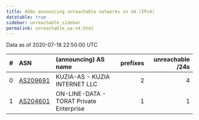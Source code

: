 ```yaml
---
title: ASNs announcing unreachable networks in UA (IPv4)
datatable: true
sidebar: unreachable_sidebar
permalink: unreachable_ua-v4.html
---
```


Data as of 2020-07-18 22:50:00 UTC


<div class="datatable-begin"></div>

|   # | ASN                                      | (announcing) AS name                    |   prefixes |   unreachable /24s |
|----:|:-----------------------------------------|:----------------------------------------|-----------:|-------------------:|
|   0 | [AS209691](unreachable_AS209691-v4.html) | KUZIA-AS - KUZIA INTERNET LLC           |          2 |                  4 |
|   1 | [AS204601](unreachable_AS204601-v4.html) | ON-LINE-DATA - TORAT Private Enterprise |          1 |                  1 |

<div class="datatable-end"></div>